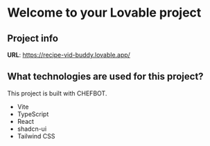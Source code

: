 
# Welcome to your Lovable project

## Project info

**URL**: https://recipe-vid-buddy.lovable.app/


## What technologies are used for this project?

This project is built with CHEFBOT.

- Vite
- TypeScript
- React
- shadcn-ui
- Tailwind CSS
